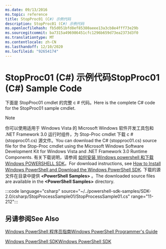 ```yaml
---
ms.date: 09/13/2016
ms.topic: reference
title: StopProc01 (C#) 示例代码
description: StopProc01 (C#) 示例代码
ms.openlocfilehash: fb5d051bfd8ef85380aeee13a3cb8e4fff73e29b
ms.sourcegitcommit: ba7315a496986451cfc1296b659d73ea2373d3f0
ms.translationtype: MT
ms.contentlocale: zh-CN
ms.lasthandoff: 12/10/2020
ms.locfileid: "92654174"
---
```

# <a name="stopproc01-c-sample-code"></a><span data-ttu-id="24d45-103">StopProc01 (C#) 示例代码</span><span class="sxs-lookup"><span data-stu-id="24d45-103">StopProc01 (C#) Sample Code</span></span>

<span data-ttu-id="24d45-104">下面是 StopProc01 cmdlet 的完整 c # 代码。</span><span class="sxs-lookup"><span data-stu-id="24d45-104">Here is the complete C# code for the StopProc01 sample cmdlet.</span></span>

> [!NOTE]
> <span data-ttu-id="24d45-105">你可以使用适用于 Windows Vista 的 Microsoft Windows 软件开发工具包和 .NET Framework 3.0 运行时组件，为 Stop-Proc cmdlet 下载 c # (stopproc01.cs) 源文件。</span><span class="sxs-lookup"><span data-stu-id="24d45-105">You can download the C# (stopproc01.cs) source file for the Stop-Proc cmdlet using the Microsoft Windows Software Development Kit for Windows Vista and .NET Framework 3.0 Runtime Components.</span></span> <span data-ttu-id="24d45-106">有关下载说明，请参阅 [如何安装 Windows powershell 和下载 Windows POWERSHELL SDK](/powershell/scripting/developer/installing-the-windows-powershell-sdk)。</span><span class="sxs-lookup"><span data-stu-id="24d45-106">For download instructions, see [How to Install Windows PowerShell and Download the Windows PowerShell SDK](/powershell/scripting/developer/installing-the-windows-powershell-sdk).</span></span>
> <span data-ttu-id="24d45-107">下载的源文件在目录中提供 **\<PowerShell Samples>** 。</span><span class="sxs-lookup"><span data-stu-id="24d45-107">The downloaded source files are available in the **\<PowerShell Samples>** directory.</span></span>

:::code language="csharp" source="~/../powershell-sdk-samples/SDK-2.0/csharp/StopProcessSample01/StopProcessSample01.cs" range="11-212":::

## <a name="see-also"></a><span data-ttu-id="24d45-108">另请参阅</span><span class="sxs-lookup"><span data-stu-id="24d45-108">See Also</span></span>

[<span data-ttu-id="24d45-109">Windows PowerShell 程序员指南</span><span class="sxs-lookup"><span data-stu-id="24d45-109">Windows PowerShell Programmer's Guide</span></span>](./windows-powershell-programmer-s-guide.md)

[<span data-ttu-id="24d45-110">Windows PowerShell SDK</span><span class="sxs-lookup"><span data-stu-id="24d45-110">Windows PowerShell SDK</span></span>](../windows-powershell-reference.md)
